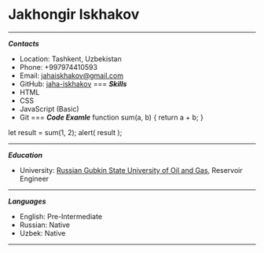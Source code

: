 # Jakhongir Iskhakov
****
***Contacts***
* Location: Tashkent, Uzbekistan
* Phone: +997974410593
* Email: jahaiskhakov@gmail.com
* GitHub: [jaha-iskhakov](https://github.com/jaha-iskhakov)
===
***Skills***
* HTML
* CSS
* JavaScript (Basic)
* Git
===
***Code Examle***
function sum(a, b) {
  return a + b;
}

let result = sum(1, 2);
alert( result );
****
***Education***
* University:  [Russian Gubkin State University of Oil and Gas](http://en.gubkin.ru/), Reservoir Engineer
****
***Languages***
* English: Pre-Intermediate
* Russian: Native
* Uzbek: Native
****